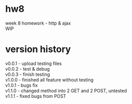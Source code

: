 # hw8

week 8 homework - http &amp; ajax  
WIP

# version history

v0.0.1 - upload testing files  
v0.0.2 - test & debug  
v0.0.3 - finish testing  
v1.0.0 - finished all feature without testing  
v1.0.1 - bugs fix  
v1.1.0 - changed method into 2 GET and 2 POST, untested  
v1.1.1 - fixed bugs from POST